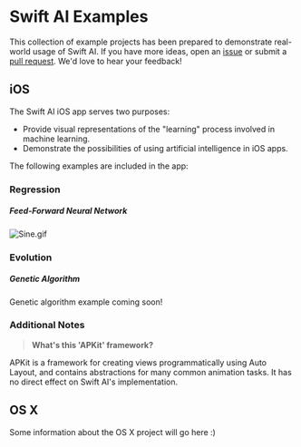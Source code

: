 # Swift AI Examples
This collection of example projects has been prepared to demonstrate real-world usage of Swift AI.  If you have more ideas, open an [issue](https://github.com/collinhundley/Swift-AI/issues) or submit a [pull request](https://github.com/collinhundley/Swift-AI/pulls).  We'd love to hear your feedback!

## iOS
The Swift AI iOS app serves two purposes:
- Provide visual representations of the "learning" process involved in machine learning.
- Demonstrate the possibilities of using artificial intelligence in iOS apps.

The following examples are included in the app:

### Regression
##### Feed-Forward Neural Network

![Sine.gif](https://github.com/collinhundley/Swift-AI/blob/master/SiteAssets/Sine.gif?raw=true)


### Evolution

##### Genetic Algorithm

Genetic algorithm example coming soon!


### Additional Notes

> **What's this 'APKit' framework?**

APKit is a framework for creating views programmatically using Auto Layout, and contains abstractions for many common animation tasks.  It has no direct effect on Swift AI's implementation.


## OS X

Some information about the OS X project will go here :)
